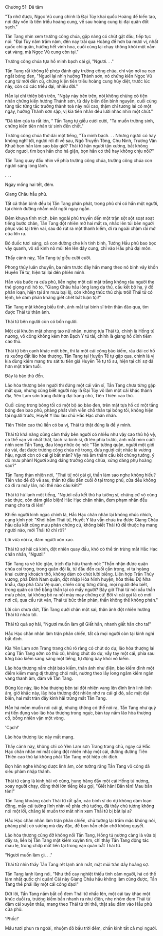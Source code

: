 




Chương 51: Dã tâm


"Ta nhớ được, Ngọc Vũ cung chính là Đại Tùy khai quốc Hoàng đế kiến tạo, nơi đây vốn là tiền triều hoàng cung, về sau hoàng cung bị đại quân đốt sạch."

Tần Tang nhìn xem trưởng công chúa, gặp nàng có chút gật đầu, tiếp tục nói: "Đại Tùy năm trăm năm, đến nay trải qua Hoàng đế hơn ba mươi vị, nhất quốc chi quân, hưởng hết vinh hoa, cuối cùng lại chạy không khỏi một nắm cát vàng, mà Ngọc Vũ cung còn tại."

Trưởng công chúa tựa hồ minh bạch cái gì, "Ngươi. . ."

Tần Tang rất không lễ phép đánh gãy trưởng công chúa, chỉ vào nơi xa cao ngất bóng đen, "Ngươi lại nhìn hướng Thánh sơn, nó chứng kiến Ngọc Vũ cung từ mới đến cũ, chứng kiến tiền triều hoàng cung hủy diệt, trước lúc này, còn có các triều đại, nhiều đời."

Hắn lại chỉ thiên bên trên, "Ngày này bên trên, nói không chừng có tiên nhân chứng kiến hướng Thánh sơn, từ đáy biển đến bình nguyên, cuối cùng từng tấc từng tấc trưởng thành toà này núi cao, thậm chí tương lai có một ngày, hướng Thánh sơn sập, vị kia tiên nhân đều lười nhác nhìn một chút."

"Dã tâm của ta rất lớn, " Tần Tang tự giễu cười cười, "Ta muốn trường sinh, chứng kiến tiên nhân từ sinh đến chết."

Trưởng công chúa thở dài một tiếng, "Ta minh bạch. . . Nhưng ngươi có hay không nghĩ tới, ngươi rời đi về sau, Ngô Truyền Tông, Chu Ninh, Trương Văn Khuê bọn hắn làm sao bây giờ? Thái tử hận ngươi tận xương, bắt không được ngươi, tìm bọn hắn cho hả giận, bọn hắn có thể hay không chịu nổi?"

Tần Tang quay đầu nhìn về phía trưởng công chúa, trưởng công chúa con ngươi sáng lóng lánh.

. . .

Ngày mồng hai tết, đêm.

Giang Châu hầu phủ.

Tất cả thân binh đều bị Tần Tang phân phát, trong phủ chỉ có hắn một người, tại chính đường nhắm mắt ngồi ngay ngắn.

Đêm khuya tĩnh mịch, bên ngoài phủ truyền đến một trận sột sột soạt soạt tiếng bước chân, Tần Tang đột nhiên mở hai mắt ra, nhấc lên túi bên người phục vác tại trên vai, sau đó rút ra một thanh kiếm, đi ra ngoài chậm rãi mở cửa lớn ra.

Bó đuốc tươi sáng, cả con đường che kín tinh binh, Tướng Hầu phủ bao bọc vây quanh, vô số kình nỏ mũi tên lên dây cung, chỉ vào Hầu phủ đại môn.

Thấy cảnh này, Tần Tang tự giễu cười cười.

Phong thủy luân chuyển, ba năm trước đây hắn mang theo nỏ binh vây khốn Huyền Tế tự, hiện tại lại đến phiên mình.

Hắn vừa bước ra cửa phủ, liền nghe một cái mặt trắng không râu người the thé giọng nói hô to, "Giang Châu hầu lòng lang dạ thú, cấu kết bộ hạ, ý đồ phản loạn, hiện tại âm mưu bại lộ, còn không thúc thủ chịu trói! Thái tử có lệnh, kẻ dám phản kháng giết chết bất luận tội!"

Tần Tang mặt không biểu tình, ánh mắt tại binh sĩ trên thân đảo qua, tìm được Thái tử thân ảnh.

Thái tử bên người còn có bốn người.

Một cái khuôn mặt phong tao nữ nhân, nương tựa Thái tử, chính là Hồng tú nương, võ công không kém hơn Bạch Y tú tài, chính là giang hồ đỉnh tiêm cao thủ.

Thái tử bên cạnh khác một bên, thì là một cái cõng bảo kiếm, râu dài cơ hồ rủ xuống đất lão hòa thượng, Tần Tang tại Huyền Tế tự gặp qua, chính là vị kia dùng kiếm mang tru sát tu tiên giả Huyền Tế tự tổ sư, hiện tại chỉ sợ đã hơn một trăm tuổi.

Đây là báo thù đến.

Lão hòa thượng bên người thì đứng một cái văn sĩ, Tần Tang chưa từng gặp mặt qua, nhưng cũng biết người này là Đại Tùy võ lâm một cái khác thánh địa, Yên Lam sơn trang đương đại trang chủ, Tiên Thiên cao thủ.

Cuối cùng trong bóng tối có một bộ áo bào đen, trên mặt tựa hồ có một tầng bóng đen bao phủ, phảng phất vĩnh viễn chỗ thân tại bóng tối, không hiện tại người trước, Huyết Y lâu lâu chủ Hắc Hạc chân nhân.

Tiên Thiên cao thủ liền có ba vị, Thái tử thật đúng là để ý mình.

Thái tử khả năng cũng cảm thấy bên người có nhiều như vậy cao thủ hộ vệ, có thể vạn vô nhất thất, tách ra binh sĩ, đi lên phía trước, ánh mắt mỉm cười nhìn xem Tần Tang, đau lòng nhức óc nói: "Tần tướng quân, ngươi một giới áo vải, đạt được trưởng công chúa nể trọng, đưa ngươi cất nhắc là vương hầu, ngươi còn có cái gì bất mãn? Vậy mà âm thầm cấu kết chúng tướng, ý đồ mưu phản! Ngươi xứng đáng trưởng công chúa, xứng đáng phụ hoàng sao?"

Tần Tang thản nhiên nói, "Thái tử nói cái gì, thần làm sao nghe không hiểu? Tiến vào đế đô về sau, thần từ đầu đến cuối ở tại trong phủ, cửa đều không có đi ra mấy lần, nói thế nào cấu kết?"

Thái tử hừ lạnh một tiếng, "Ngươi cấu kết thủ hạ tướng sĩ, chứng cứ vô cùng xác thực, còn dám giảo biện! Hắc Hạc chân nhân, đem phạm nhân đều mang cho ta đi lên!"

Khiến người kinh ngạc chính là, Hắc Hạc chân nhân lại không nhúc nhích, cung kính nói: "Khởi bẩm Thái tử, Huyết Y lâu vẫn chưa tra được Giang Châu hầu cấu kết cùng mưu phản chứng cứ, không biết Thái tử để thuộc hạ mang người nào, mời Thái tử chỉ rõ?"

Lời vừa nói ra, đám người xôn xao.

Thái tử sợ hãi cả kinh, đột nhiên quay đầu, khó có thể tin trừng mắt Hắc Hạc chân nhân, "Ngươi!"

Tần Tang ra vẻ tức giận, trịch địa hữu thanh nói: "Thần nhận được quận chúa coi trọng, trong quân đội là, từ đầu đến cuối cẩn trọng, vì ta hoàng khai cương khoách thổ, không dám có chút lười biếng. Liên hợp Trấn Thủy vương, phá Dĩnh Nam quận, đột nhập Hòa Ninh huyện, hỏa thiêu Độ Nha khẩu, đạp phá Cửu Vệ quan, chiến công từng đống, mọi người đều biết, trong quân có thể bằng thần lại có mấy người? Bây giờ Thái tử nói xấu thần mưu phản, lại không bỏ ra nổi mảy may chứng cứ! Bởi vì cái gọi là có mới nới cũ, qua cầu rút ván, Thái tử bức thần phản, thần không thể không phản."

Lời còn chưa dứt, Tần Tang dưới chân một sai, thân ảnh đột nhiên hướng Thái tử nhào tới.

Thái tử quá sợ hãi, "Ngươi muốn làm gì! Giết hắn, nhanh giết hắn cho ta!"

Hắc Hạc chân nhân lâm trận phản chiến, tất cả mọi người còn tại kinh nghi bất định.

Kia Yên Lam sơn Trang trang chủ rõ ràng có chút do dự, lão hòa thượng lại cùng Tần Tang sớm có thù cũ, không chút do dự, vẫy tay một cái, phía sau lưng bảo kiếm sang sảng một tiếng, tự động bay khỏi vỏ kiếm.

Lão hòa thượng nắm chặt bảo kiếm, thân ảnh như điện, bảo kiếm đỉnh một điểm kiếm mang dị thường chói mắt, nương theo lấy long ngâm kiếm ngân vang thanh âm, đâm về Tần Tang.

Đúng lúc này, lão hòa thượng bên tai đột nhiên vang lên đinh linh linh linh âm, giờ khắc này, lão hòa thượng đột nhiên nhớ ra cái gì đó, sắc mặt đại biến, hai mắt tràn đầy kinh hãi trừng mắt Tần Tang.

Hắn há mồm muốn nói cái gì, nhưng không có thể nói ra, Tần Tang như quỷ mị tiến đụng vào lão hòa thượng trong ngực, bàn tay nắm lão hòa thượng cổ, bỗng nhiên vặn một vòng.

'Cạch!'

Lão hòa thượng lúc này mất mạng.

Thấy cảnh này, không chỉ có Yên Lam sơn Trang trang chủ, ngay cả Hắc Hạc chân nhân mí mắt cũng đột nhiên nhảy một cái, đường đường Tiên Thiên cao thủ lại không phải Tần Tang một hiệp chi địch.

Bọn hắn nghe không được linh âm, còn tưởng rằng Tần Tang võ công đã siêu phàm nhập thánh.

Thái tử càng là kinh hãi vô cùng, hung hăng đẩy một cái Hồng tú nương, xoay người chạy, đồng thời lớn tiếng kêu gọi, "Giết hắn! Bắn tên! Mau bắn tên!"

Tần Tang khoảng cách Thái tử rất gần, các binh sĩ do dự không dám loạn động, mấy cái tướng lĩnh nhìn về phía chủ tướng, đã thấy chủ tướng không nói một lời, chẳng lẽ muốn trơ mắt nhìn xem Thái tử bị bắt lại a?

Hắc Hạc chân nhân lâm trận phản chiến, chủ tướng lại trầm mặc không nói, phảng phất có sương mù dày đặc, để bọn hắn chần chờ không quyết.

Lão hòa thượng cũng đỡ không nổi Tần Tang, Hồng tú nương càng là vừa bị đẩy ra, liền bị Tần Tang một kiếm xuyên tim, chỉ thấy Tần Tang động tác mau lẹ, trong chớp mắt liền tại trong vạn quân bắt Thái tử.

"Ngươi muốn làm gì. . ."

Thái tử nhìn thấy Tần Tang rét lạnh ánh mắt, mặt mũi tràn đầy hoảng sợ.

Tần Tang lạnh lùng nói, "Như thế cay nghiệt thiếu tình cảm người, há có thể làm nhất quốc chi quân! Cái này Giang Châu hầu không làm cũng được, Tần Tang thề phải lấy một cái công đạo!"

Dứt lời, Tần Tang nắm bắt cổ đem Thái tử nhấc lên, một cái tay khác một khúc duỗi ra, trường kiếm bắn nhanh ra như điện, nhẹ nhõm đem Thái tử đâm cái xuyên thấu, mang theo Thái tử thi thể, thật sâu đâm vào Hầu phủ cửa phủ.

'Phốc!'

Máu tươi phun ra ngoài, nhuộm đỏ bầu trời đêm, chấn kinh tất cả mọi người.




